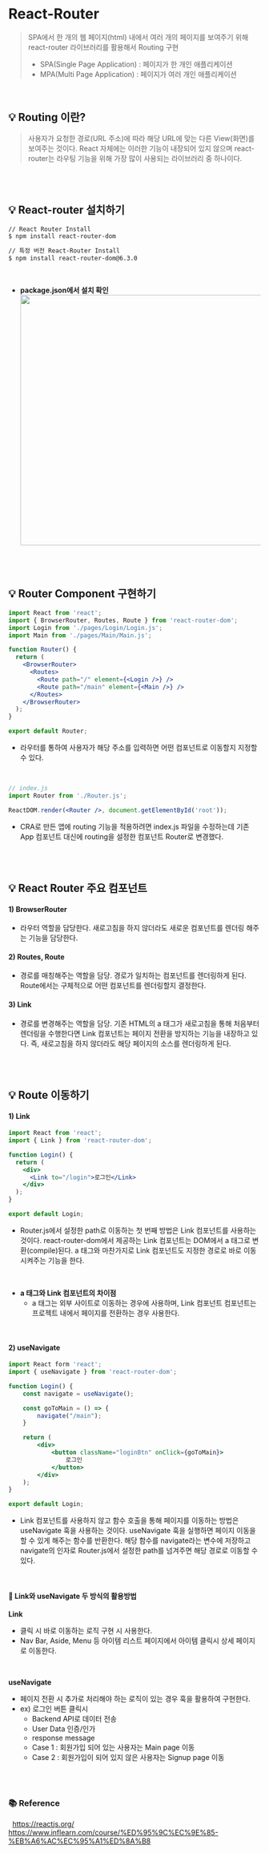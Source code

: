 # React-Router

> SPA에서 한 개의 웹 페이지(html) 내에서 여러 개의 페이지를 보여주기 위해 react-router 라이브러리를 활용해서 Routing 구현
>
> - SPA(Single Page Application) : 페이지가 한 개인 애플리케이션
> - MPA(Multi Page Application) : 페이지가 여러 개인 애플리케이션

<br>

## 💡 Routing 이란?

> 사용자가 요청한 경로(URL 주소)에 따라 해당 URL에 맞는 다른 View(화면)를 보여주는 것이다.
> React 자체에는 이러한 기능이 내장되어 있지 않으며 react-router는 라우팅 기능을 위해 가장 많이 사용되는 라이브러리 중 하나이다.

<br>
<br>

## 💡 React-router 설치하기

```bash
// React Router Install
$ npm install react-router-dom

// 특정 버전 React-Router Install
$ npm install react-router-dom@6.3.0
```

<br>

- **package.json에서 설치 확인**
  <img src='https://user-images.githubusercontent.com/66936285/202854674-aefc7d21-2cc8-4358-8e92-19d7c8410bfb.png' width=500>

<br>
<br>

## 💡 Router Component 구현하기

```jsx
import React from 'react';
import { BrowserRouter, Routes, Route } from 'react-router-dom';
import Login from './pages/Login/Login.js';
import Main from './pages/Main/Main.js';

function Router() {
  return (
    <BrowserRouter>
      <Routes>
        <Route path="/" element={<Login />} />
        <Route path="/main" element={<Main />} />
      </Routes>
    </BrowserRouter>
  );
}

export default Router;
```

- 라우터를 통하여 사용자가 해당 주소를 입력하면 어떤 컴포넌트로 이동할지 지정할 수 있다.

<br>

```jsx
// index.js
import Router from './Router.js';

ReactDOM.render(<Router />, document.getElementById('root'));
```

- CRA로 만든 앱에 routing 기능을 적용하려면 index.js 파일을 수정하는데 기존 App 컴포넌트 대신에 routing을 설정한 컴포넌트 Router로 변경했다.

<br>
<br>

## 💡 React Router 주요 컴포넌트

#### 1) BrowserRouter

- 라우터 역할을 담당한다. 새로고침을 하지 않더라도 새로운 컴포넌트를 렌더링 해주는 기능을 담당한다.

#### 2) Routes, Route

- 경로를 매칭해주는 역할을 담당. 경로가 일치하는 컴포넌트를 렌더링하게 된다. Route에서는 구체적으로 어떤 컴포넌트를 렌더링할지 결정한다.

#### 3) Link

- 경로를 변경해주는 역할을 담당. 기존 HTML의 a 태그가 새로고침을 통해 처음부터 렌더링을 수행한다면 Link 컴포넌트는 페이지 전환을 방지하는 기능을 내장하고 있다.
  즉, 새로고침을 하지 않더라도 해당 페이지의 소스를 렌더링하게 된다.

<br>
<br>

## 💡 Route 이동하기

#### 1) Link

```jsx
import React from 'react';
import { Link } from 'react-router-dom';

function Login() {
  return (
    <div>
      <Link to="/login">로그인</Link>
    </div>
  );
}

export default Login;
```

- Router.js에서 설정한 path로 이동하는 첫 번째 방법은 Link 컴포넌트를 사용하는 것이다.
  react-router-dom에서 제공하는 Link 컴포넌트는 DOM에서 a 태그로 변환(compile)된다.
  a 태그와 마찬가지로 Link 컴포넌트도 지정한 경로로 바로 이동시켜주는 기능을 한다.

<br>

- **a 태그와 Link 컴포넌트의 차이점**
  - a 태그는 외부 사이트로 이동하는 경우에 사용하며, Link 컴포넌트 컴포넌트는 프로젝트 내에서 페이지를 전환하는 경우 사용한다.

<br>

#### 2) useNavigate

```jsx
import React form 'react';
import { useNavigate } from 'react-router-dom';

function Login() {
	const navigate = useNavigate();

    const goToMain = () => {
    	navigate("/main");
    }

    return (
    	<div>
        	<button className="loginBtn" onClick={goToMain}>
            	로그인
            </button>
        </div>
    );
}

export default Login;
```

- Link 컴포넌트를 사용하지 않고 함수 호출을 통해 페이지를 이동하는 방법은 useNavigate 훅을 사용하는 것이다.
  useNavigate 훅을 실행하면 페이지 이동을 할 수 있게 해주는 함수를 반환한다.
  해당 함수를 navigate라는 변수에 저장하고 navigate의 인자로 Router.js에서 설정한 path를 넘겨주면 해당 경로로 이동할 수 있다.

<br>

#### 🔖 Link와 useNavigate 두 방식의 활용방법

**Link**

- 클릭 시 바로 이동하는 로직 구현 시 사용한다.
- Nav Bar, Aside, Menu 등 아이템 리스트 페이지에서 아이템 클릭시 상세 페이지로 이동한다.

<br>

**useNavigate**

- 페이지 전환 시 추가로 처리해야 하는 로직이 있는 경우 훅을 활용하여 구현한다.
- ex) 로그인 버튼 클릭시
  - Backend API로 데이터 전송
  - User Data 인증/인가
  - response message
  - Case 1 : 회원가입 되어 있는 사용자는 Main page 이동
  - Case 2 : 회원가입이 되어 있지 않은 사용자는 Signup page 이동

<br>
<br>

### 📚 Reference

&nbsp; https://reactjs.org/
&nbsp; https://www.inflearn.com/course/%ED%95%9C%EC%9E%85-%EB%A6%AC%EC%95%A1%ED%8A%B8

<br>
<br>
